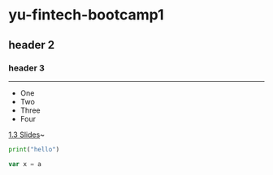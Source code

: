 # yu-fintech-bootcamp1
## header 2 
### header 3 
---
- One 
- Two
- Three
- Four

[1.3 Slides](https://www.google.com/webhp?hl=en&sa=X&ved=0ahUKEwjd1taQ1tXuAhXmUd8KHbgcAdYQPAgI
)~
``` python
print("hello")
````
```Javascript
var x = a
```


